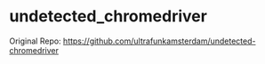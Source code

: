 # undetected_chromedriver #

Original Repo:
https://github.com/ultrafunkamsterdam/undetected-chromedriver
